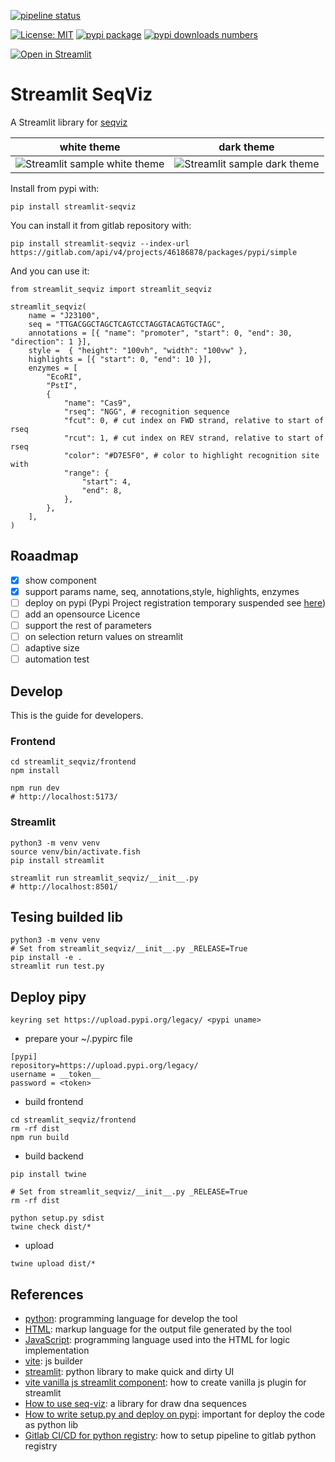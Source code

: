 [![pipeline status](https://gitlab.com/nicolalandro/streamlit-seqviz/badges/main/pipeline.svg)](https://gitlab.com/nicolalandro/streamlit-seqviz/-/commits/main) 

[![License: MIT](https://img.shields.io/badge/license-MIT-lightgray)](LICENSE) 
[![pypi package](https://img.shields.io/badge/pypi-streamlit_seqviz-blue)](https://pypi.org/project/obj2html/)
[![pypi downloads numbers](https://img.shields.io/pypi/dm/streamlit-seqviz.svg)](https://pypistats.org/packages/streamlit-seqviz)

[![Open in Streamlit](https://huggingface.co/datasets/huggingface/badges/raw/refs%2Fpr%2F11/open-in-hf-spaces-md-dark.svg)](https://huggingface.co/spaces/z-uo/DNASequenceVisualization)

# Streamlit SeqViz
A Streamlit library for [seqviz](https://www.npmjs.com/package/seqviz)

|white theme | dark theme |
|------------|------------|
|![Streamlit sample white theme](imgs/white_screen.png)|![Streamlit sample dark theme](imgs/black_screen.png)|


Install from pypi with:

```
pip install streamlit-seqviz
```

You can install it from gitlab repository with:

```
pip install streamlit-seqviz --index-url https://gitlab.com/api/v4/projects/46186878/packages/pypi/simple
```

And you can use it:

```
from streamlit_seqviz import streamlit_seqviz

streamlit_seqviz(
    name = "J23100",
    seq = "TTGACGGCTAGCTCAGTCCTAGGTACAGTGCTAGC",
    annotations = [{ "name": "promoter", "start": 0, "end": 30, "direction": 1 }],
    style =  { "height": "100vh", "width": "100vw" },
    highlights = [{ "start": 0, "end": 10 }],
    enzymes = [
        "EcoRI",
        "PstI",
        {
            "name": "Cas9",
            "rseq": "NGG", # recognition sequence
            "fcut": 0, # cut index on FWD strand, relative to start of rseq
            "rcut": 1, # cut index on REV strand, relative to start of rseq
            "color": "#D7E5F0", # color to highlight recognition site with
            "range": {
                "start": 4,
                "end": 8,
            },
        },
    ],
)
```


## Roaadmap

* [x] show component
* [x] support params name, seq, annotations,style, highlights, enzymes
* [ ] deploy on pypi (Pypi Project registration temporary suspended see [here](https://status.python.org/incidents/qy2t9mjjcc7g))
* [ ] add an opensource Licence
* [ ] support the rest of parameters
* [ ] on selection return values on streamlit
* [ ] adaptive size
* [ ] automation test

## Develop
This is the guide for developers.

### Frontend
```
cd streamlit_seqviz/frontend
npm install

npm run dev
# http://localhost:5173/
```

### Streamlit
```
python3 -m venv venv
source venv/bin/activate.fish
pip install streamlit

streamlit run streamlit_seqviz/__init__.py
# http://localhost:8501/
```

## Tesing builded lib
```
python3 -m venv venv
# Set from streamlit_seqviz/__init__.py _RELEASE=True
pip install -e .
streamlit run test.py
```

## Deploy pipy
```
keyring set https://upload.pypi.org/legacy/ <pypi uname>
```

* prepare your ~/.pypirc file

```
[pypi]
repository=https://upload.pypi.org/legacy/
username = __token__
password = <token>
```

* build frontend

```
cd streamlit_seqviz/frontend
rm -rf dist
npm run build
```

* build backend

```
pip install twine

# Set from streamlit_seqviz/__init__.py _RELEASE=True
rm -rf dist

python setup.py sdist
twine check dist/*
```

* upload

```
twine upload dist/*
```

## References
* [python](https://www.python.org/): programming language for develop the tool
* [HTML](https://www.w3schools.com/html/): markup language for the output file generated by the tool
* [JavaScript](https://www.w3schools.com/js/): programming language used into the HTML for logic implementation 
* [vite](https://vitejs.dev/): js builder
* [streamlit](https://streamlit.io/): python library to make quick and dirty UI
* [vite vanilla js streamlit component](https://dev.to/aisone/streamlit-custom-components-vite-vanilla-js-40hl): how to create vanilla js plugin for streamlit
* [How to use seq-viz](https://medium.com/lattice-automation/visualize-your-dna-sequences-with-seqviz-b1d945eb9684): a library for draw dna sequences
* [How to write setup.py and deploy on pypi](https://medium.com/@joel.barmettler/how-to-upload-your-python-package-to-pypi-65edc5fe9c56): important for deploy the code as python lib
* [Gitlab CI/CD for python registry](https://docs.gitlab.com/ee/user/packages/pypi_repository/): how to setup pipeline to gitlab python registry
